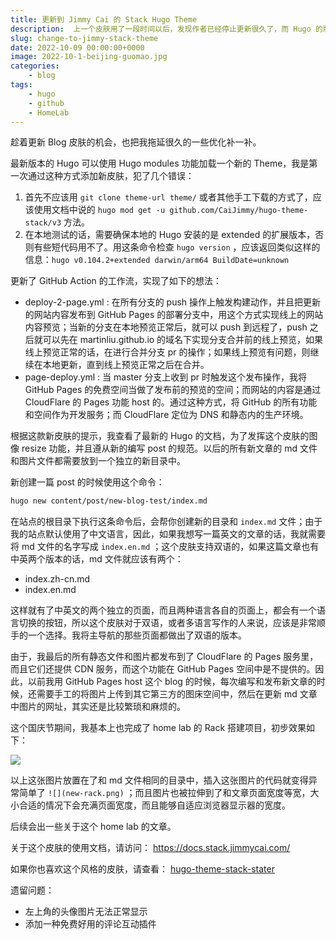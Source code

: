 ```yaml
---
title: 更新到 Jimmy Cai 的 Stack Hugo Theme
description:  上一个皮肤用了一段时间以后，发现作者已经停止更新很久了，而 Hugo 的版本和新功能还更新的挺快的，是时候给 blog 穿一件新衣服了。
slug: change-to-jimmy-stack-theme
date: 2022-10-09 00:00:00+0000
image: 2022-10-1-beijing-guomao.jpg
categories:
    - blog
tags:
    - hugo
    - github
    - HomeLab
---
```


趁着更新 Blog 皮肤的机会，也把我拖延很久的一些优化补一补。

最新版本的 Hugo 可以使用 Hugo modules 功能加载一个新的 Theme，我是第一次通过这种方式添加新皮肤，犯了几个错误：

1. 首先不应该用 `git clone theme-url theme/` 或者其他手工下载的方式了，应该使用文档中说的 `hugo mod get -u github.com/CaiJimmy/hugo-theme-stack/v3` 方法。
2. 在本地测试的话，需要确保本地的 Hugo 安装的是 extended 的扩展版本，否则有些短代码用不了。用这条命令检查 `hugo version` ，应该返回类似这样的信息：`hugo v0.104.2+extended darwin/arm64 BuildDate=unknown`

更新了 GitHub Action 的工作流，实现了如下的想法：

* deploy-2-page.yml : 在所有分支的 push 操作上触发构建动作，并且把更新的网站内容发布到 GitHub Pages 的部署分支中，用这个方式实现线上的网站内容预览；当新的分支在本地预览正常后，就可以 push 到远程了，push 之后就可以先在 martinliu.github.io 的域名下实现分支合并前的线上预览，如果线上预览正常的话，在进行合并分支 pr 的操作；如果线上预览有问题，则继续在本地更新，直到线上预览正常之后在合并。
* page-deploy.yml : 当 master 分支上收到 pr 时触发这个发布操作，我将 GitHub Pages 的免费空间当做了发布前的预览的空间；而网站的内容是通过 CloudFlare 的 Pages 功能 host 的。通过这种方式，将 GitHub 的所有功能和空间作为开发服务；而 CloudFlare 定位为 DNS 和静态内的生产环境。

根据这款新皮肤的提示，我查看了最新的 Hugo 的文档，为了发挥这个皮肤的图像 resize 功能，并且遵从新的编写 post 的规范。以后的所有新文章的 md 文件和图片文件都需要放到一个独立的新目录中。

新创建一篇 post 的时候使用这个命令：

```sh
hugo new content/post/new-blog-test/index.md
```

在站点的根目录下执行这条命令后，会帮你创建新的目录和 `index.md` 文件；由于我的站点默认使用了中文语言，因此，如果我想写一篇英文的文章的话，我就需要将 md 文件的名字写成 `index.en.md` ；这个皮肤支持双语的，如果这篇文章也有中英两个版本的话，md 文件就应该有两个：

* index.zh-cn.md
* index.en.md

这样就有了中英文的两个独立的页面，而且两种语言各自的页面上，都会有一个语言切换的按钮，所以这个皮肤对于双语，或者多语言写作的人来说，应该是非常顺手的一个选择。我将主导航的那些页面都做出了双语的版本。

由于，我最后的所有静态文件和图片都发布到了 CloudFlare 的 Pages 服务里，而且它们还提供 CDN 服务，而这个功能在 GitHub Pages 空间中是不提供的。因此，以前我用 GitHub Pages host 这个 blog 的时候，每次编写和发布新文章的时候，还需要手工的将图片上传到其它第三方的图床空间中，然后在更新 md 文章中图片的网址，其实还是比较繁琐和麻烦的。

这个国庆节期间，我基本上也完成了 home lab 的 Rack 搭建项目，初步效果如下：

![](new-rack.png)

以上这张图片放置在了和 md 文件相同的目录中，插入这张图片的代码就变得异常简单了 `![](new-rack.png)` ；而且图片也被拉伸到了和文章页面宽度等宽，大小合适的情况下会充满页面宽度，而且能够自适应浏览器显示器的宽度。

后续会出一些关于这个 home lab 的文章。

关于这个皮肤的使用文档，请访问： https://docs.stack.jimmycai.com/

如果你也喜欢这个风格的皮肤，请查看： [hugo-theme-stack-stater](https://github.com/CaiJimmy/hugo-theme-stack-starter)


遗留问题：

* 左上角的头像图片无法正常显示
* 添加一种免费好用的评论互动插件